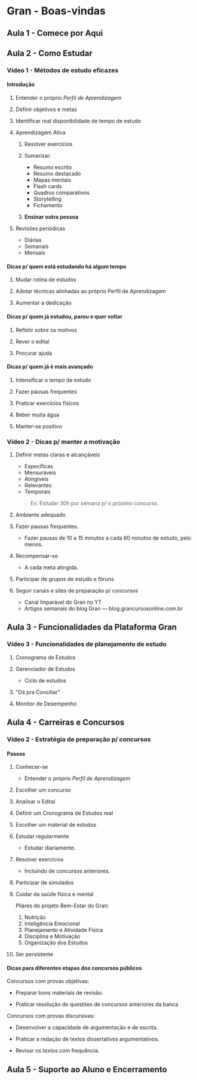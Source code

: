# Gran - Boas-vindas

## Aula 1 - Comece por Aqui

## Aula 2 - Como Estudar

### Vídeo 1 - Métodos de estudo eficazes

#### Introdução

1. Entender o próprio _Perfil de Aprendizagem_

2. Definir objetivos e metas

3. Identificar real disponibilidade de tempo de estudo

4. Aprendizagem Ativa

   1. Resolver exercícios

   2. Sumarizar:

      - Resumo escrito
      - Resumo destacado
      - Mapas mentais
      - Flash cards
      - Quadros comparativos
      - Storytelling
      - Fichamento

   3. **Ensinar outra pessoa**

5. Revisões periódicas

   - Diárias
   - Semanais
   - Mensais

#### Dicas p/ quem está estudando há algum tempo

1. Mudar rotina de estudos

2. Adotar técnicas alinhadas ao próprio Perfil de Aprendizagem

3. Aumentar a dedicação

#### Dicas p/ quem já estudou, parou e quer voltar

1. Refletir sobre os motivos

2. Rever o edital

3. Procurar ajuda

#### Dicas p/ quem já é mais avançado

1. Intensificar o tempo de estudo

2. Fazer pausas frequentes

3. Praticar exercícios físicos

4. Beber muita água

5. Manter-se positivo

### Vídeo 2 - Dicas p/ manter a motivação

1. Definir metas claras e alcançáveis

   - Específicas
   - Mensuráveis
   - Atingíveis
   - Relevantes
   - Temporais

   > Ex: Estudar 30h por semana p/ o próximo concurso.

2. Ambiente adequado

3. Fazer pausas frequentes.

   - Fazer pausas de 10 a 15 minutos a cada 60 minutos de estudo, pelo menos.

4. Recompensar-se

   - A cada meta atingida.

5. Participar de grupos de estudo e fóruns

6. Seguir canais e sites de preparação p/ concursos

   - Canal Imparável do Gran no YT
   - Artigos semanais do blog Gran — blog.grancursosonline.com.br

## Aula 3 - Funcionalidades da Plataforma Gran

### Vídeo 3 - Funcionalidades de planejamento de estudo

1. Cronograma de Estudos

2. Gerenciador de Estudos

   - Ciclo de estudos

3. "Dá pra Conciliar"

4. Monitor de Desempenho

## Aula 4 - Carreiras e Concursos

### Vídeo 2 - Estratégia de preparação p/ concursos

#### Passos

1. Conhecer-se

   - Entender o próprio _Perfil de Aprendizagem_

2. Escolher um concurso

3. Analisar o Edital

4. Definir um Cronograma de Estudos real

5. Escolher um material de estudos

6. Estudar regularmente

   - Estudar diariamente.

7. Resolver exercícios

   - Incluindo de concursos anteriores.

8. Participar de simulados

9. Cuidar da saúde física e mental

   Pilares do projeto Bem-Estar do Gran:

   1. Nutrição
   2. Inteligência Emocional
   3. Planejamento e Atividade Física
   4. Disciplina e Motivação
   5. Organização dos Estudos

10. Ser persistente

#### Dicas para diferentes etapas dos concursos públicos

Concursos com provas objetivas:

- Preparar bons materiais de revisão.

- Praticar resolução de questões de concursos anteriores da banca

Concursos com provas discursivas:

- Desenvolver a capacidade de argumentação e de escrita.

- Praticar a redação de textos dissertativos argumentativos.

- Revisar os textos com frequẽncia.

## Aula 5 - Suporte ao Aluno e Encerramento
